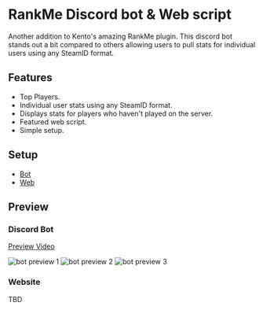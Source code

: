 # RankMe Discord bot & Web script
Another addition to Kento's amazing RankMe plugin. This discord bot stands out a bit compared to others allowing users to pull stats for individual users using any SteamID format.

## Features
- Top Players.
- Individual user stats using any SteamID format.
- Displays stats for players who haven't played on the server.
- Featured web script.
- Simple setup.

## Setup
- [Bot](/bot/README.md)
- [Web](/web/README.md)

## Preview

### Discord Bot
[Preview Video](https://youtu.be/GLjM0DgAkvw)

![bot preview 1](https://i.imgur.com/ZRktKLJ.png)
![bot preview 2](https://i.imgur.com/MmyRWFW.png)
![bot preview 3](https://i.imgur.com/sFwrKQ1.png)

### Website
TBD
